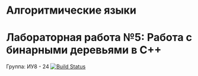 # Алгоритмические языки
# Лабораторная работа №5: Работа с бинарными деревьями в C++
Группа: ИУ8 - 24
[![Build Status](https://travis-ci.org/LeakySum/Work-5.svg?branch=master)](https://travis-ci.org/LeakySum/Work-5)
